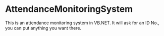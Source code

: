 # AttendanceMonitoringSystem
This is an attendance monitoring system in VB.NET. It will ask for an ID No., you can put anything you want there.
